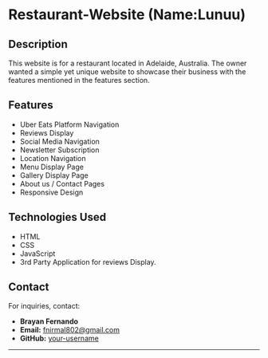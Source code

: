 # Restaurant-Website (Name:Lunuu)

## Description
This website is for a restaurant located in Adelaide, Australia. The owner wanted a simple yet unique website to showcase their business with the features mentioned in the features section.

## Features
- Uber Eats Platform Navigation
- Reviews Display
- Social Media Navigation
- Newsletter Subscription
- Location Navigation
- Menu Display Page
- Gallery Display Page
- About us / Contact Pages
- Responsive Design

## Technologies Used
- HTML
- CSS
- JavaScript
- 3rd Party Application for reviews Display.

## Contact
For inquiries, contact:
- **Brayan Fernando**
- **Email:** fnirmal802@gmail.com
- **GitHub:** [your-username](https://github.com/Bryan6543)

---

